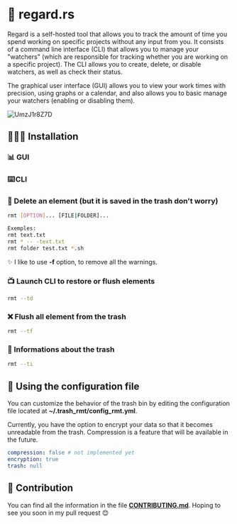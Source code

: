 # 👀 regard.rs

Regard is a self-hosted tool that allows you to track the amount of time you spend working on specific projects without any input from you. It consists of a command line interface (CLI) that allows you to manage your "watchers" (which are responsible for tracking whether you are working on a specific project). The CLI allows you to create, delete, or disable watchers, as well as check their status.

The graphical user interface (GUI) allows you to view your work times with precision, using graphs or a calendar, and also allows you to basic manage your watchers (enabling or disabling them).

![UmzJ1r8Z7D](https://user-images.githubusercontent.com/53370597/195318131-e1b3ad8b-4022-41c7-a226-3b9a28a1ee94.gif)


## 👨🏽‍💻 Installation


### 📊 GUI 

### ⌨️ CLI

### 🚮 Delete an element (but it is saved in the trash don't worry)

```sh
rmt [OPTION]... [FILE|FOLDER]...

Exemples: 
rmt text.txt
rmt * -- -text.txt
rmt folder test.txt *.sh
```
✨ I like to use **-f** option, to remove all the warnings.

### 📺 Launch CLI to restore or flush elements

```sh
rmt --td
```

### ❌ Flush all element from the trash
```sh
rmt --tf
```

### 🔎 Informations about the trash

```sh
rmt --ti
```

## 🔧 Using the configuration file

You can customize the behavior of the trash bin by editing the configuration file located at **~/.trash_rmt/config_rmt.yml**.

Currently, you have the option to encrypt your data so that it becomes unreadable from the trash. Compression is a feature that will be available in the future.

```yml
compression: false # not implemented yet
encryption: true
trash: null
```


## 🫵 Contribution

You can find all the information in the file [**CONTRIBUTING.md**](./CONTRIBUTING.md). Hoping to see you soon in my pull request 😊
